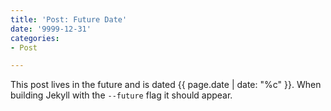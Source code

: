 ```yaml
---
title: 'Post: Future Date'
date: '9999-12-31'
categories:
- Post

---
```

This post lives in the future and is dated {{ page.date | date: "%c" }}. When building Jekyll with the `--future` flag it should appear.